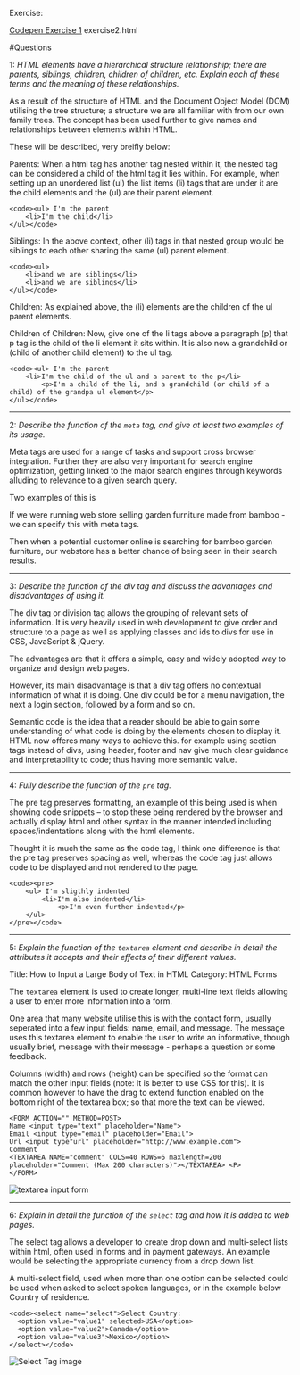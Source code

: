 
Exercise:

[Codepen Exercise 1](http://codepen.io/nikpod/pen/YWRRaJ)
exercise2.html

#Questions


1: *HTML elements have a hierarchical structure relationship; there are parents, siblings, children, children of children, etc. Explain each of these terms and the meaning of these relationships.*

As a result of the structure of HTML and the Document Object Model (DOM) utilising the tree structure; a structure we are all familiar with from our own family trees. The concept has been used further  to give names and relationships between elements within HTML.

These will be described, very breifly below:

Parents: When a html tag has another tag nested within it, the nested tag can be considered a child of the html tag it lies within. For example, when setting up an unordered list (ul) the list items (li) tags that are under it are the child elements and the (ul) are their parent element.


```
<code><ul> I'm the parent
	<li>I'm the child</li>
</ul></code>
```


Siblings: In the above context, other (li) tags in that nested group would be siblings to each other sharing the same (ul) parent element.


```
<code><ul>
	<li>and we are siblings</li>
	<li>and we are siblings</li>
</ul></code>
```

Children: As explained above, the (li) elements are the children of the ul parent elements.

Children of Children: Now, give one of the li tags above a paragraph (p) that p tag is the child of the li element it sits within. It is also now a grandchild or (child of another child element) to the ul tag.


```
<code><ul> I'm the parent
	<li>I'm the child of the ul and a parent to the p</li>
		<p>I'm a child of the li, and a grandchild (or child of a child) of the grandpa ul element</p>
</ul></code>
```

---


2: *Describe the function of the `meta` tag, and give at least two examples of its usage.*

Meta tags are used for a range of tasks and support cross browser integration. Further they are also very important for search engine optimization, getting linked to the major search engines through keywords alluding to relevance to a given search query.

Two examples of this is

If we were running web store selling garden furniture made from bamboo - we can specify this with meta tags.

  <meta name="keywords" content="wood, furniture, garden, garden-table, bamboo">

  <meta name="description" content="Official dealer of bamboo garden furniture.">

Then when a potential customer online is searching for bamboo garden furniture, our webstore has a better chance of being seen in their search results.

  ---

3: *Describe the function of the div tag and discuss the advantages and disadvantages of using it.*

The div tag or division tag allows the grouping of relevant sets of information. It is very heavily used in web development to give order and structure to a page as well as applying classes and ids to divs for use in CSS, JavaScript & jQuery.

The advantages are that it offers a simple, easy and widely adopted way to organize and design web pages.

However, its main disadvantage is that a div tag offers no contextual information of what it is doing. One div could be for a menu navigation, the next a login section, followed by a form and so on.

Semantic code is the idea that a reader should be able to gain some understanding of what code is doing by the elements chosen to display it. HTML now offeres many ways to achieve this. for example using section tags instead of divs, using header, footer and nav give much clear guidance and interpretability to code; thus having more semantic value.

---

4: *Fully describe the function of the `pre` tag.*

The pre tag preserves formatting, an example of this being used is when showing code snippets – to stop these being rendered by the browser and actually display html and other syntax in the manner intended including spaces/indentations along with the html elements.

Thought it is much the same as the code tag, I think one difference is that the pre tag preserves spacing as well, whereas the code tag just allows code to be displayed and not rendered to the page.

```
<code><pre>
	<ul> I'm sligthly indented
		<li>I'm also indented</li>
			<p>I'm even further indented</p>
	</ul>
</pre></code>
```



---

5: *Explain the function of the `textarea` element and describe in detail the attributes it accepts and their effects of their different values.*

Title: How to Input a Large Body of Text in HTML
Category: HTML Forms

The `textarea` element is used to create longer, multi-line text fields allowing a user to enter more information into a form.

One area that many website utilise this is with the contact form, usually seperated into a few input fields: name, email, and message. The message uses this textarea element to enable the user to write an informative, though usually brief, message with their message - perhaps a question or some feedback.

Columns (width) and rows (height) can be specified so the format can match the other input fields (note: It is better to use CSS for this). It is common however to have the drag to extend function enabled on the bottom right of the textarea box; so that more the text can be viewed.

```
<FORM ACTION="" METHOD=POST>
Name <input type="text" placeholder="Name">
Email <input type="email" placeholder="Email">
Url <input type"url" placeholder="http://www.example.com">
Comment
<TEXTAREA NAME="comment" COLS=40 ROWS=6 maxlength=200 placeholder="Comment (Max 200 characters)"></TEXTAREA> <P>
</FORM>
```
![textarea input form](http://i.stack.imgur.com/QEFNz.jpg)


---

6: *Explain in detail the function of the `select` tag and how it is added to web pages.*

The select tag allows a developer to create drop down and multi-select lists within html, often used in forms and in payment gateways. An example would be selecting the appropriate currency from a drop down list.

A multi-select field, used when more than one option can be selected could be used when asked to select spoken languages, or in the example below Country of residence.

```
<code><select name="select">Select Country:
  <option value="value1" selected>USA</option>
  <option value="value2">Canada</option>
  <option value="value3">Mexico</option>
</select></code>
```
![Select Tag image](https://cdn.dzone.com/static/images/vaannila/struts1/HtmlSelectTag1Pic2.gif)
